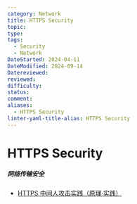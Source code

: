 ```yaml
---
category: Network
title: HTTPS Security
topic: 
type: 
tags:
  - Security
  - Network
DateStarted: 2024-04-11
DateModified: 2024-09-14
Datereviewed: 
reviewed: 
difficulty: 
status: 
comment: 
aliases:
  - HTTPS Security
linter-yaml-title-alias: HTTPS Security
---
```


# HTTPS Security

##### 网络传输安全

- [HTTPS 中间人攻击实践（原理·实践）](https://link.segmentfault.com/?enc=wHjoW%2BzJeyWLdiYiZ%2BLJMw%3D%3D.xBL7F96im3%2FVStoN6m%2FolhOnOoYMLk34TJ3zRp13wj4Y96m4wPe%2FZaklofo3bN4h2%2F8d5FUTt23gTL%2BO6TsNGQ%3D%3D)
